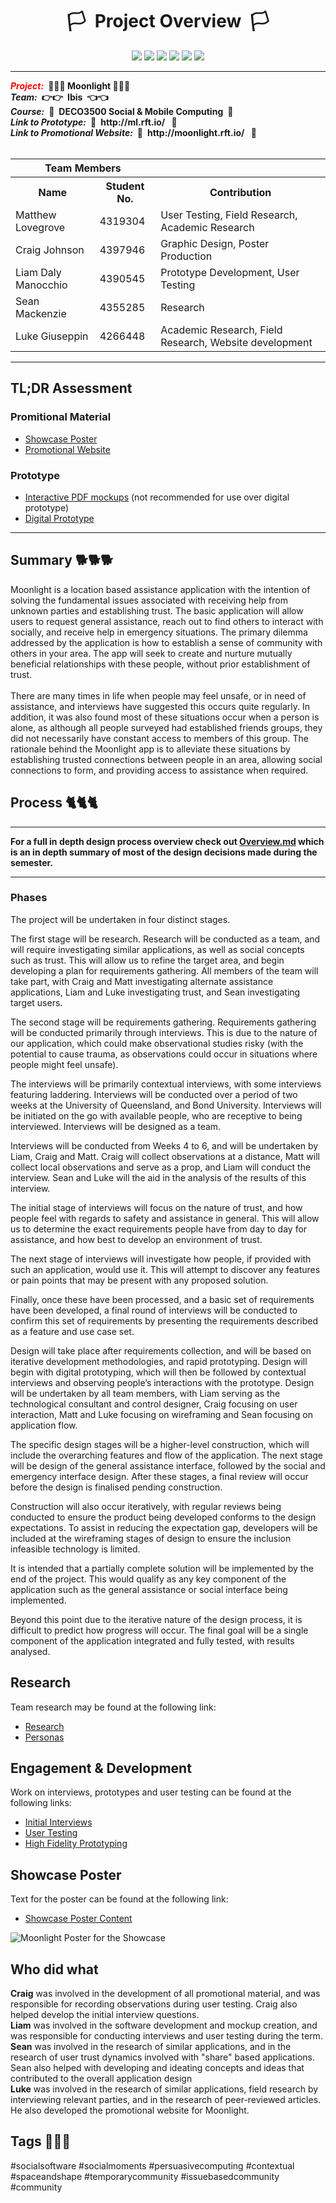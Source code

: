 <h1 align="center">&#x1F3F3;&ensp;Project Overview&ensp;&#x1F3F3;</h1>
<p align="center">
<img src="https://raw.githubusercontent.com/deco3500-2017/_/master/T4F6E28DA-U4HP28HB8-f6c7da0c3fbb-512.png"></img>
<img src="https://raw.githubusercontent.com/deco3500-2017/_/master/T4F6E28DA-U4HP28HB8-f6c7da0c3fbb-512.png"></img>
<img src="https://raw.githubusercontent.com/deco3500-2017/_/master/T4F6E28DA-U4HP28HB8-f6c7da0c3fbb-512.png"></img>
<img src="https://raw.githubusercontent.com/deco3500-2017/_/master/T4F6E28DA-U4HP28HB8-f6c7da0c3fbb-512.png"></img>
<img src="https://raw.githubusercontent.com/deco3500-2017/_/master/T4F6E28DA-U4HP28HB8-f6c7da0c3fbb-512.png"></img>
<img src="https://raw.githubusercontent.com/deco3500-2017/_/master/T4F6E28DA-U4HP28HB8-f6c7da0c3fbb-512.png"></img>
</p>
<hr>
<!-- Yes, markdown is good, but markup (hypertext markup) is better ;) -->
<strong><i style="color: red;">Project:</i>&ensp;&#x1F496;&#x1F49B;&#x1F499; Moonlight &#x1F499;&#x1F49B;&#x1F496;</strong><br>
<strong><i>Team:</i>&ensp;&#x1F449;&#x1F449;&ensp;Ibis&ensp;&#x1F448;&#x1F448;	</strong><br>
<strong><i>Course:</i>&ensp;&#x1F31F;&ensp;DECO3500 Social & Mobile Computing&ensp;&#x1F31F;</strong><br>
<strong><i>Link to Prototype:</i>&ensp;&#x1F31F;&ensp;http://ml.rft.io/ &ensp;&#x1F31F;</strong><br>
<strong><i>Link to Promotional Website:</i>&ensp;&#x1F31F;&ensp;http://moonlight.rft.io/ &ensp;&#x1F31F;</strong><br>
<br>
<table>
<tr>
<th colspan="2">Team Members</th>
</tr>
<tr>
<th>Name</th>
<th>Student No.</th>
<th>Contribution</th>
</tr>
<tr><td>Matthew Lovegrove</td><td>4319304</td><td>User Testing, Field Research, Academic Research</td></tr>
<tr><td>Craig Johnson</td><td>4397946</td><td>Graphic Design, Poster Production</td></tr>
<tr><td>Liam Daly Manocchio</td><td>4390545</td><td>Prototype Development, User Testing</td></tr>
<tr><td>Sean Mackenzie</td><td>4355285</td><td>Research</td></tr>
<tr><td>Luke Giuseppin</td><td>4266448</td><td>Academic Research, Field Research, Website development</td></tr>
</table>
<hr>
<h2>TL;DR Assessment</h2>
<h3>Promitional Material</h3>
<ul>
  <li><a target="_blank" href="https://github.com/deco3500-2017/-/blob/master/A2-ShowCasePoster.pdf">Showcase Poster</a></li>
  <li><a target="_blank" href="http://moonlight.rft.io/">Promotional Website</a></li>
</ul>
<h3>Prototype</h3>
  <ul>
  <li><a target="_blank" href="https://github.com/deco3500-2017/-/blob/master/mockups.pdf">Interactive PDF mockups</a> (not recommended for use over digital prototype)</li>
  <li><a target="_blank" href="http://ml.rft.io">Digital Prototype</a></li>
  </ul>
<hr>
<h2>Summary &#x1F415;&#x1F415;&#x1F415;</h2>
Moonlight is a location based assistance application with the intention of solving the fundamental issues associated with receiving help from unknown parties and establishing trust. The basic application will allow users to request general assistance, reach out to find others to interact with socially, and receive help in emergency situations. The primary dilemma addressed by the application is how to establish a sense of community with others in your area. The app will seek to create and nurture mutually beneficial relationships with these people, without prior establishment of trust.
<br>
<br>
There are many times in life when people may feel unsafe, or in need of assistance, and interviews have suggested this occurs quite regularly. In addition, it was also found most of these situations occur when a person is alone, as although all people surveyed had established friends groups, they did not necessarily have constant access to members of this group. The rationale behind the Moonlight app is to alleviate these situations by establishing trusted connections between people in an area, allowing social connections to form, and providing access to assistance when required. 

<h2>Process &#x1F408;&#x1F408;&#x1F408;</h2>
<hr>
<b>For a full in depth design process overview check out <a href="https://github.com/deco3500-2017/-/blob/master/Overview.md">Overview.md</a> which is an in depth summary of most of the design decisions made during the semester.</b>
<hr>
<h3>Phases</h3>
The project will be undertaken in four distinct stages.

The first stage will be research. Research will be conducted as a team, and will require investigating similar applications, as well as social concepts such as trust. This will allow us to refine the target area, and begin developing a plan for requirements gathering. All members of the team will take part, with Craig and Matt investigating alternate assistance applications, Liam and Luke investigating trust, and Sean investigating target users.

The second stage will be requirements gathering. Requirements gathering will be conducted primarily through interviews. This is due to the nature of our application, which could make observational studies risky (with the potential to cause trauma, as observations could occur in situations where people might feel unsafe).

The interviews will be primarily contextual interviews, with some interviews featuring laddering. Interviews will be conducted over a period of two weeks at the University of Queensland, and Bond University. Interviews will be initiated on the go with available people, who are receptive to being interviewed. Interviews will be designed as a team.

Interviews will be conducted from Weeks 4 to 6, and will be undertaken by Liam, Craig and Matt. Craig will collect observations at a distance, Matt will collect local observations and serve as a prop, and Liam will conduct the interview. Sean and Luke will the aid in the analysis of the results of this interview.

The initial stage of interviews will focus on the nature of trust, and how people feel with regards to safety and assistance in general. This will allow us to determine the exact requirements people have from day to day for assistance, and how best to develop an environment of trust.

The next stage of interviews will investigate how people, if provided with such an application, would use it. This will attempt to discover any features or pain points that may be present with any proposed solution.

Finally, once these have been processed, and a basic set of requirements have been developed, a final round of interviews will be conducted to confirm this set of requirements by presenting the requirements described as a feature and use case set.  

Design will take place after requirements collection, and will be based on iterative development methodologies, and rapid prototyping. Design will begin with digital prototyping, which will then be followed by contextual interviews and observing people’s interactions with the prototype. Design will be undertaken by all team members, with Liam serving as the technological consultant and control designer, Craig focusing on user interaction, Matt and Luke focusing on wireframing and Sean focusing on application flow.

The specific design stages will be a higher-level construction, which will include the overarching features and flow of the application. The next stage will be design of the general assistance interface, followed by the social and emergency interface design. After these stages, a final review will occur before the design is finalised pending construction.

Construction will also occur iteratively, with regular reviews being conducted to ensure the product being developed conforms to the design expectations. To assist in reducing the expectation gap, developers will be included at the wireframing stages of design to ensure the inclusion infeasible technology is limited.

It is intended that a partially complete solution will be implemented by the end of the project. This would qualify as any key component of the application such as the general assistance or social interface being implemented.

Beyond this point due to the iterative nature of the design process, it is difficult to predict how progress will occur. The final goal will be a single component of the application integrated and fully tested, with results analysed.

<h2>Research</h2>
Team research may be found at the following link:
<ul>
  <li><a href="https://github.com/deco3500-2017/-/blob/master/1_Research.md">Research</a></li>
  <li><a href="https://github.com/deco3500-2017/-/blob/master/Personas.md">Personas</a></li>
  </ul>

<h2>Engagement & Development</h2>
Work on interviews, prototypes and user testing can be found at the following links:
<ul>  
<li><a href="https://github.com/deco3500-2017/-/blob/master/2_Initial_Interviews_20170822.md">Initial Interviews</a></li>
<li><a href="https://github.com/deco3500-2017/-/blob/master/3_User_Testing_20170805.md">User Testing</a></li>
<li><a href="https://github.com/deco3500-2017/-/blob/master/4_High_Fidelity_Prototype_20170919.md">High Fidelity Prototyping</a></li>
</ul>

<h2>Showcase Poster</h2>
Text for the poster can be found at the following link:
<ul><li><a href="https://github.com/deco3500-2017/-/blob/master/Showcase%20Poster%20Text.md">Showcase Poster Content</a></li></ul>
<img src="https://github.com/deco3500-2017/-/blob/master/A2-ShowCasePoster.jpg?raw=true" alt="Moonlight Poster for the Showcase"></img>


<h2>Who did what</h2>
<b>Craig</b> was involved in the development of all promotional material, and was responsible for recording observations during user testing. Craig also helped develop the initial interview questions.</br>
<b>Liam</b> was involved in the software development and mockup creation, and was responsible for conducting interviews and user testing during the term.</br>
<b>Sean</b> was involved in the research of similar applications, and in the research of user trust dynamics involved with "share" based applications. Sean also helped with developing and ideating concepts and ideas that contributed to the overall application design </br>
<b>Luke</b> was involved in the research of similar applications, field research by interviewing relevant parties, and in the research of peer-reviewed articles. He also developed the promotional website for Moonlight. </br>

<h2>Tags &#x1F425;&#x1F425;&#x1F425;</h2>
#socialsoftware #socialmoments #persuasivecomputing #contextual #spaceandshape #temporarycommunity #issuebasedcommunity #community
